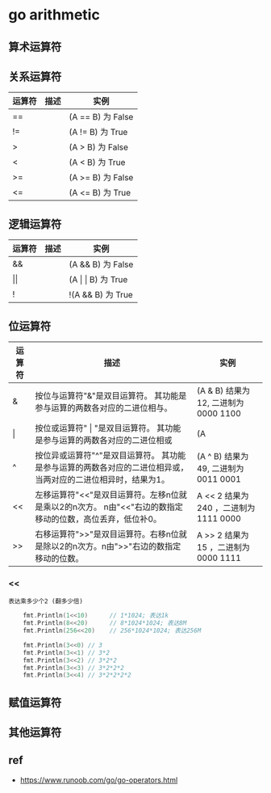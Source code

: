 # go arithmetic

## 算术运算符

## 关系运算符


| 运算符 | 描述 | 实例              |
| ------ | ---- | ----------------- |
| ==     |      | (A == B) 为 False |
| !=     |      | (A != B) 为 True  |
| >      |      | (A > B) 为 False  |
| <      |      | (A < B) 为 True   |
| >=     |      | (A >= B) 为 False |
| <=     |      | (A <= B) 为 True  |

## 逻辑运算符

| 运算符 | 描述 | 实例                 |
| ------ | ---- | -------------------- |
| &&     |      | (A && B) 为 False    |
| \|\|   |      | (A \|  \| B) 为 True |
| !      |      | !(A && B) 为 True    |

## 位运算符

| 运算符 | 描述                                                                                                                                                                      | 实例                                   |
| ------ | ------------------------------------------------------------------------------------------------------------------------------------------------------------------------- | -------------------------------------- |
| &      | 按位与运算符"&"是双目运算符。 其功能是参与运算的两数各对应的二进位相与。                                                                                                  | (A & B) 结果为 12, 二进制为 0000 1100  |
| \|     | 按位或运算符"                                                                                                 \| "是双目运算符。 其功能是参与运算的两数各对应的二进位相或 | (A                                     | B) 结果为 61, 二进制为 0011 1101 |
| ^      | 按位异或运算符"^"是双目运算符。 其功能是参与运算的两数各对应的二进位相异或，当两对应的二进位相异时，结果为1。                                                             | (A ^ B) 结果为 49, 二进制为 0011 0001  |
| <<     | 左移运算符"<<"是双目运算符。左移n位就是乘以2的n次方。 n由"<<"右边的数指定移动的位数，高位丢弃，低位补0。                                                                  | A << 2 结果为 240 ，二进制为 1111 0000 |
| >>     | 右移运算符">>"是双目运算符。右移n位就是除以2的n次方。n由">>"右边的数指定移动的位数。                                                                                      | A >> 2 结果为 15 ，二进制为 0000 1111  |

### <<

    表达乘多少个2 (翻多少倍)

```go
	fmt.Println(1<<10)      // 1*1024; 表达1k
	fmt.Println(8<<20)      // 8*1024*1024; 表达8M
	fmt.Println(256<<20)    // 256*1024*1024; 表达256M

	fmt.Println(3<<0) // 3
	fmt.Println(3<<1) // 3*2
	fmt.Println(3<<2) // 3*2*2
	fmt.Println(3<<3) // 3*2*2*2
	fmt.Println(3<<4) // 3*2*2*2*2
```

## 赋值运算符

## 其他运算符

## ref

- <https://www.runoob.com/go/go-operators.html>